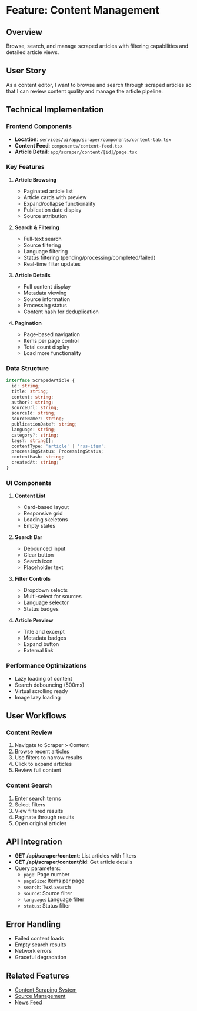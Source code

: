 # Feature: Content Management

## Overview
Browse, search, and manage scraped articles with filtering capabilities and detailed article views.

## User Story
As a content editor, I want to browse and search through scraped articles so that I can review content quality and manage the article pipeline.

## Technical Implementation

### Frontend Components
- **Location**: `services/ui/app/scraper/components/content-tab.tsx`
- **Content Feed**: `components/content-feed.tsx`
- **Article Detail**: `app/scraper/content/[id]/page.tsx`

### Key Features

1. **Article Browsing**
   - Paginated article list
   - Article cards with preview
   - Expand/collapse functionality
   - Publication date display
   - Source attribution

2. **Search & Filtering**
   - Full-text search
   - Source filtering
   - Language filtering
   - Status filtering (pending/processing/completed/failed)
   - Real-time filter updates

3. **Article Details**
   - Full content display
   - Metadata viewing
   - Source information
   - Processing status
   - Content hash for deduplication

4. **Pagination**
   - Page-based navigation
   - Items per page control
   - Total count display
   - Load more functionality

### Data Structure
```typescript
interface ScrapedArticle {
  id: string;
  title: string;
  content: string;
  author?: string;
  sourceUrl: string;
  sourceId: string;
  sourceName?: string;
  publicationDate?: string;
  language: string;
  category?: string;
  tags?: string[];
  contentType: 'article' | 'rss-item';
  processingStatus: ProcessingStatus;
  contentHash: string;
  createdAt: string;
}
```

### UI Components

1. **Content List**
   - Card-based layout
   - Responsive grid
   - Loading skeletons
   - Empty states

2. **Search Bar**
   - Debounced input
   - Clear button
   - Search icon
   - Placeholder text

3. **Filter Controls**
   - Dropdown selects
   - Multi-select for sources
   - Language selector
   - Status badges

4. **Article Preview**
   - Title and excerpt
   - Metadata badges
   - Expand button
   - External link

### Performance Optimizations
- Lazy loading of content
- Search debouncing (500ms)
- Virtual scrolling ready
- Image lazy loading

## User Workflows

### Content Review
1. Navigate to Scraper > Content
2. Browse recent articles
3. Use filters to narrow results
4. Click to expand articles
5. Review full content

### Content Search
1. Enter search terms
2. Select filters
3. View filtered results
4. Paginate through results
5. Open original articles

## API Integration
- **GET /api/scraper/content**: List articles with filters
- **GET /api/scraper/content/:id**: Get article details
- Query parameters:
  - `page`: Page number
  - `pageSize`: Items per page
  - `search`: Text search
  - `source`: Source filter
  - `language`: Language filter
  - `status`: Status filter

## Error Handling
- Failed content loads
- Empty search results
- Network errors
- Graceful degradation

## Related Features
- [Content Scraping System](./03-content-scraping.md)
- [Source Management](./05-source-management.md)
- [News Feed](./01-news-feed.md) 